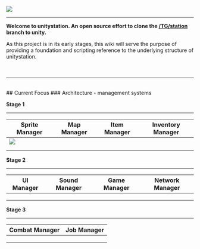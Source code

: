 ![](http://doobly.izz.moe/unitystation/wiki/unitystationLOGO.png)
***

**Welcome to unitystation. An open source effort to clone the [/TG/station](www.tgstation13.org) branch to unity.**

As this project is in its early stages, this wiki will serve the purpose of providing a foundation and scripting reference to the underlying structure of unitystation.
<br><br><br>
***
<br>
## Current Focus 
### Architecture - management systems

**Stage 1**

***


| Sprite Manager | Map Manager    | Item Manager | Inventory Manager |
|----------------|----------------|--------------|-------------------|
| ![](http://181.224.159.204/unitystation/wiki/SpriteManager.png)               |                |              |                   |
|                |                |              |                   |
|                |                |              |                   |


**Stage 2**

***

| UI Manager     | Sound Manager  | Game Manager | Network Manager   |
|----------------|----------------|--------------|-------------------|
|                |                |              |                   |
|                |                |              |                   |
|                |                |              |                   |

**Stage 3**

***


| Combat Manager | Job Manager    |   
|----------------|----------------|
|                |                |                                
|                |                |                              
|                |                |                                 